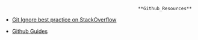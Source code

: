                                                       **Github_Resources**

* [Git Ignore best practice on StackOverflow](https://stackoverflow.com/questions/10274424/best-practice-for-using-multiple-gitignore-files)

* [Github Guides](https://guides.github.com/)

